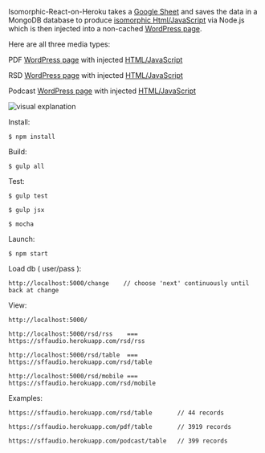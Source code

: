 
Isomorphic-React-on-Heroku takes a [Google Sheet](https://docs.google.com/spreadsheets/d/17TwPecDRNw5JS9_WT6t3cl40e5M46z8ALwnvFalHDZc)
 and saves the data in a MongoDB database to produce [isomorphic Html/JavaScript](https://sffaudio.herokuapp.com/pdf/table) via Node.js which is then injected into a non-cached [WordPress page](http://www.sffaudio.com/public-domain-pdf-page/).

Here are all three media types: 

PDF [WordPress page](http://www.sffaudio.com/public-domain-pdf-page/) with injected [HTML/JavaScript](https://sffaudio.herokuapp.com/pdf/table)

RSD [WordPress page](http://www.sffaudio.com/reading-short-and-deep/) with injected [HTML/JavaScript](https://sffaudio.herokuapp.com/rsd/table)

Podcast [WordPress page](http://www.sffaudio.com/the-sffaudio-podcast/)  with injected [HTML/JavaScript](https://sffaudio.herokuapp.com/podcast/table)
    
 ![visual explanation](https://github.com/steenhansen/Isomorphic-React-on-Heroku/master//isometric-react.png)

Install:

    $ npm install

Build:

    $ gulp all

Test:

    $ gulp test

    $ gulp jsx

    $ mocha

Launch:

    $ npm start

Load db ( user/pass ):

    http://localhost:5000/change    // choose 'next' continuously until back at change

View:

    http://localhost:5000/

    http://localhost:5000/rsd/rss    === https://sffaudio.herokuapp.com/rsd/rss

    http://localhost:5000/rsd/table  === https://sffaudio.herokuapp.com/rsd/table

    http://localhost:5000/rsd/mobile === https://sffaudio.herokuapp.com/rsd/mobile

Examples:

    https://sffaudio.herokuapp.com/rsd/table       // 44 records

    https://sffaudio.herokuapp.com/pdf/table       // 3919 records

    https://sffaudio.herokuapp.com/podcast/table   // 399 records
